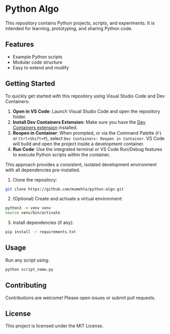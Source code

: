 # Python Algo

This repository contains Python projects, scripts, and experiments. It is intended for learning, prototyping, and sharing Python code.

## Features

- Example Python scripts
- Modular code structure
- Easy to extend and modify

## Getting Started

To quickly get started with this repository using Visual Studio Code and Dev Containers:

1. **Open in VS Code**: Launch Visual Studio Code and open the repository folder.
2. **Install Dev Containers Extension**: Make sure you have the [Dev Containers extension](https://marketplace.visualstudio.com/items?itemName=ms-vscode-remote.remote-containers) installed.
3. **Reopen in Container**: When prompted, or via the Command Palette (`F1` or `Ctrl+Shift+P`), select `Dev Containers: Reopen in Container`. VS Code will build and open the project inside a development container.
4. **Run Code**: Use the integrated terminal or VS Code Run/Debug features to execute Python scripts within the container.

This approach provides a consistent, isolated development environment with all dependencies pre-installed.

1. Clone the repository:
  ```bash
  git clone https://github.com/mumehta/python-algo.git

  ```
2. (Optional) Create and activate a virtual environment:
  ```bash
  python3 -m venv venv
  source venv/bin/activate
  ```
3. Install dependencies (if any):
  ```bash
  pip install -r requirements.txt
  ```

## Usage

Run any script using:
```bash
python script_name.py
```

## Contributing

Contributions are welcome! Please open issues or submit pull requests.

## License

This project is licensed under the MIT License.
